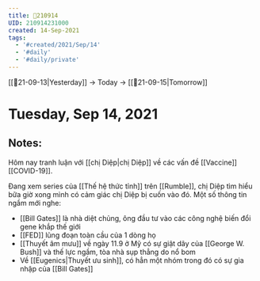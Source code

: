 ```yaml
---
title: 📝210914
UID: 210914231000
created: 14-Sep-2021
tags:
  - '#created/2021/Sep/14'
  - '#daily'
  - '#daily/private'
---
```

[[📝21-09-13|Yesterday]] -> Today -> [[📝21-09-15|Tomorrow]]
# Tuesday, Sep 14, 2021

## Notes:
Hôm nay tranh luận với [[chị Diệp|chị Diệp]] về các vấn đề [[Vaccine]] [[COVID-19]].

Đang xem series của [[Thế hệ thức tỉnh]] trên [[Rumble]], chị Diệp tìm hiểu bữa giờ xong mình có cảm giác chị Diệp bị cuốn vào đó.
Một số thông tin ngầm mới nghe:
- [[Bill Gates]] là nhà diệt chủng, ông đầu tư vào các công nghệ biến đổi gene khắp thế giới
- [[FED]] lũng đoạn toàn cầu của 1 dòng họ
- [[Thuyết âm mưu]] về ngày 11.9 ở Mỹ có sự giật dây của [[George W. Bush]] và thế lực ngầm, tòa nhà sụp thẳng do nổ bom
- Về [[Eugenics|Thuyết ưu sinh]], có hẳn một nhóm trong đó có sự gia nhập của [[Bill Gates]]